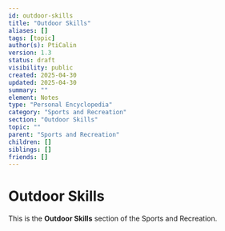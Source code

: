 ```yaml
---
id: outdoor-skills
title: "Outdoor Skills"
aliases: []
tags: [topic]
author(s): PtiCalin
version: 1.3
status: draft
visibility: public
created: 2025-04-30
updated: 2025-04-30
summary: ""
element: Notes
type: "Personal Encyclopedia"
category: "Sports and Recreation"
section: "Outdoor Skills"
topic: ""
parent: "Sports and Recreation"
children: []
siblings: []
friends: []
---
```

# Outdoor Skills

This is the **Outdoor Skills** section of the Sports and Recreation.
